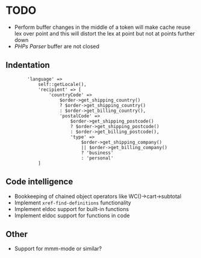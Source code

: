 # TODO

* Perform buffer changes in the middle of a token will make cache reuse lex over point and this will distort the lex at point but not at points further down
* *PHPs Parser* buffer are not closed

## Indentation

            'language' =>
                self::getLocale(),
                'recipient' => [
                    'countryCode' =>
                        $order->get_shipping_country()
                        ? $order->get_shipping_country()
                        : $order->get_billing_country(),
                        'postalCode' =>
                            $order->get_shipping_postcode()
                            ? $order->get_shipping_postcode()
                            : $order->get_billing_postcode(),
                            'type' =>
                                $order->get_shipping_company()
                                || $order->get_billing_company()
                                ? 'business'
                                : 'personal'
                ]


## Code intelligence

* Bookkeeping of chained object operators like WC()->cart->subtotal
* Implement `xref-find-definitions` functionality
* Implement eldoc support for built-in functions
* Implement eldoc support for functions in code

## Other

* Support for mmm-mode or similar?

